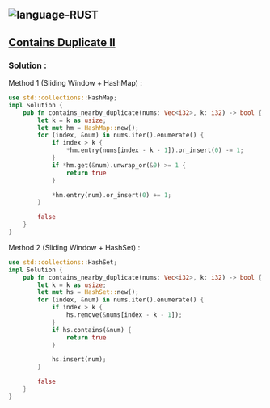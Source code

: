 ![language-RUST](https://img.shields.io/badge/%20-RUST-8d4004?style=for-the-badge&logo=RUST)
---

## [Contains Duplicate II](https://leetcode.com/problems/contains-duplicate-ii)

### Solution :

Method 1 (Sliding Window + HashMap) :
```rust
use std::collections::HashMap;
impl Solution {
    pub fn contains_nearby_duplicate(nums: Vec<i32>, k: i32) -> bool {
        let k = k as usize;
        let mut hm = HashMap::new();
        for (index, &num) in nums.iter().enumerate() {
            if index > k {
                *hm.entry(nums[index - k - 1]).or_insert(0) -= 1;
            }
            if *hm.get(&num).unwrap_or(&0) >= 1 {
                return true
            }

            *hm.entry(num).or_insert(0) += 1;
        }

        false
    }
}
```

Method 2 (Sliding Window + HashSet) :
```rust
use std::collections::HashSet;
impl Solution {
    pub fn contains_nearby_duplicate(nums: Vec<i32>, k: i32) -> bool {
        let k = k as usize;
        let mut hs = HashSet::new();
        for (index, &num) in nums.iter().enumerate() {
            if index > k {
                hs.remove(&nums[index - k - 1]);
            }
            if hs.contains(&num) {
                return true
            }

            hs.insert(num);
        }

        false
    }
}
```
